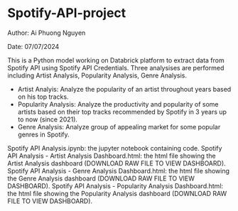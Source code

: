 # Spotify-API-project
Author: Ai Phuong Nguyen

Date: 07/07/2024

This is a Python model working on Databrick platform to extract data from Spotify API using Spotify API Credentials. Three analysises are performed including Artist Analysis, Popularity Analysis, Genre Analysis.
- Artist Analyis: Analyze the popularity of an artist throughout years based on his top tracks.
- Popularity Analysis: Analyze the productivity and popularity of some artists based on their top tracks recommended by Spotify in 3 years up to now (since 2021).
- Genre Analysis: Analyze group of appealing market for some popular genres in Spotify.

Spotify API Analysis.ipynb: the jupyter notebook containing code.
Spotify API Analysis - Artist Analysis Dashboard.html: the html file showing the Artist Analysis dashboard (DOWNLOAD RAW FILE TO VIEW DASHBOARD).
Spotify API Analysis - Genre Analysis Dashboard.html: the html file showing the Genre Analysis dashboard (DOWNLOAD RAW FILE TO VIEW DASHBOARD).
Spotify API Analysis - Popularity Analysis Dashboard.html: the html file showing the Popularity Analysis dashboard (DOWNLOAD RAW FILE TO VIEW DASHBOARD).
